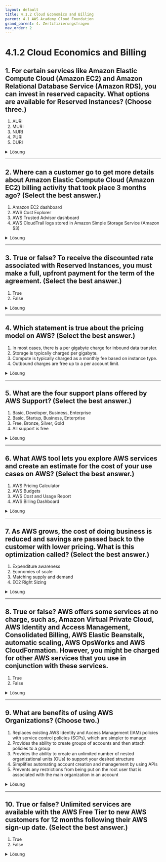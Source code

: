 ```yaml
---
layout: default
title: 4.1.2 Cloud Economics and Billing
parent: 4.1 AWS Academy Cloud Foundation
grand_parent: 4. Zertifizierungsfragen 
nav_order: 2
--- 
```


# 4.1.2 Cloud Economics and Billing

## 1. For certain services like Amazon Elastic Compute Cloud (Amazon EC2) and Amazon Relational Database Service (Amazon RDS), you can invest in reserved capacity. What options are available for Reserved Instances? (Choose three.)

1. AURI
2. MURI
3. NURI
4. PURI
5. DURI

<details>
  <summary>Lösung</summary>
  <b>1 & 3 & 4</b>
</details>

---

## 2. Where can a customer go to get more details about Amazon Elastic Compute Cloud (Amazon EC2) billing activity that took place 3 months ago? (Select the best answer.)

1. Amazon EC2 dashboard
2. AWS Cost Explorer
3. AWS Trusted Advisor dashboard
4. AWS CloudTrail logs stored in Amazon Simple Storage Service (Amazon $3)

<details>
  <summary>Lösung</summary>
  <b>AWS Cost Explorer</b>
</details>

---

## 3. True or false? To receive the discounted rate associated with Reserved Instances, you must make a full, upfront payment for the term of the agreement. (Select the best answer.)

1. True
2. False

<details>
  <summary>Lösung</summary>
  <b>False</b>
</details>

---

## 4. Which statement is true about the pricing model on AWS? (Select the best answer.)

1. In most cases, there is a per gigabyte charge for inbound data transfer.
2. Storage is typically charged per gigabyte.
3. Compute is typically charged as a monthly fee based on instance type.
4. Outbound charges are free up to a per account limit.

<details>
  <summary>Lösung</summary>
  <b>Storage is typically charged per gigabyte.</b>
</details>

---

## 5. What are the four support plans offered by AWS Support? (Select the best answer.)

1. Basic, Developer, Business, Enterprise
2. Basic, Startup, Business, Enterprise
3. Free, Bronze, Silver, Gold
4. All support is free

<details>
  <summary>Lösung</summary>
  <b>Basic, Developer, Business, Enterprise</b>
</details>

---

## 6. What AWS tool lets you explore AWS services and create an estimate for the cost of your use cases on AWS? (Select the best answer.)

1. AWS Pricing Calculator
2. AWS Budgets
3. AWS Cost and Usage Report
4. AWS Billing Dashboard

<details>
  <summary>Lösung</summary>
  <b>AWS Pricing Calculator</b>
</details>

---

## 7. As AWS grows, the cost of doing business is reduced and savings are passed back to the customer with lower pricing. What is this optimization called? (Select the best answer.)

1. Expenditure awareness
2. Economies of scale
3. Matching supply and demand
4. EC2 Right Sizing

<details>
  <summary>Lösung</summary>
  <b>Economies of scale</b>
</details>

---

## 8. True or false? AWS offers some services at no charge, such as, Amazon Virtual Private Cloud, AWS Identity and Access Management, Consolidated Billing, AWS Elastic Beanstalk, automatic scaling, AWS OpsWorks and AWS CloudFormation. However, you might be charged for other AWS services that you use in conjunction with these services.

1. True
2. False

<details>
  <summary>Lösung</summary>
  <b>True</b>
</details>

---

## 9. What are benefits of using AWS Organizations? (Choose two.)

1. Replaces existing AWS Identity and Access Management (IAM) policies with service control policies (SCPs), which are simpler to manage
2. Provides the ability to create groups of accounts and then attach policies to a group
3. Provides the ability to create an unlimited number of nested organizational units (OUs) to support your desired structure
4. Simplifies automating account creation and management by using APIs
5. Prevents any restrictions from being put on the root user that is associated with the main organization in an account

<details>
  <summary>Lösung</summary>
  <b></b>
</details>

---

## 10. True or false? Unlimited services are available with the AWS Free Tier to new AWS customers for 12 months following their AWS sign-up date. (Select the best answer.)

1. True
2. False

<details>
  <summary>Lösung</summary>
  <b>False</b>
</details>

